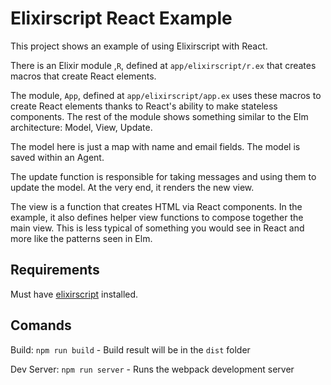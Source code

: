 # Elixirscript React Example

This project shows an example of using Elixirscript with React. 

There is an Elixir module ,`R`, defined at `app/elixirscript/r.ex` that creates macros that create React elements.

The module, `App`, defined at `app/elixirscript/app.ex` uses these macros to create React elements thanks to React's ability to make stateless components. The rest of the module shows something
similar to the Elm architecture: Model, View, Update.

The model here is just a map with name and email fields. The model is saved within an Agent.

The update function is responsible for taking messages and using them to update the model. At the very end, it renders the new view.

The view is a function that creates HTML via React components. In the example, it also defines helper view functions to compose together the main view. This is less typical of something you would see in React and more like the patterns seen in Elm.

## Requirements

Must have [elixirscript](https://github.com/bryanjos/elixirscript) installed.

## Comands

Build: `npm run build` - Build result will be in the `dist` folder

Dev Server: `npm run server` - Runs the webpack development server
